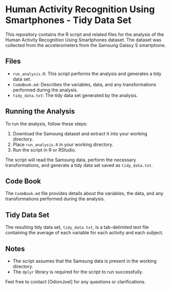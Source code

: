 # Human Activity Recognition Using Smartphones - Tidy Data Set

This repository contains the R script and related files for the analysis of the Human Activity Recognition Using Smartphones dataset. The dataset was collected from the accelerometers from the Samsung Galaxy S smartphone.

## Files

- `run_analysis.R`: This script performs the analysis and generates a tidy data set.
- `CodeBook.md`: Describes the variables, data, and any transformations performed during the analysis.
- `tidy_data.txt`: The tidy data set generated by the analysis.

## Running the Analysis

To run the analysis, follow these steps:

1. Download the Samsung dataset and extract it into your working directory.
2. Place `run_analysis.R` in your working directory.
3. Run the script in R or RStudio.

The script will read the Samsung data, perform the necessary transformations, and generate a tidy data set saved as `tidy_data.txt`.

## Code Book

The `CodeBook.md` file provides details about the variables, the data, and any transformations performed during the analysis.

## Tidy Data Set

The resulting tidy data set, `tidy_data.txt`, is a tab-delimited text file containing the average of each variable for each activity and each subject.

## Notes

- The script assumes that the Samsung data is present in the working directory.
- The `dplyr` library is required for the script to run successfully.

Feel free to contact [OdionJoel] for any questions or clarifications.
